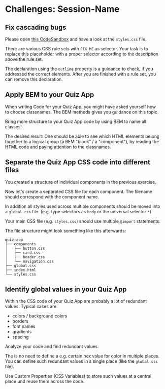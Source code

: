 # Challenges: Session-Name

## Fix cascading bugs

Please open
[this CodeSandbox](https://codesandbox.io/s/github/neuefische/web-exercises/sessions/css-structure/selectors-and-cascading?file=/css/styles.css)
and have a look at the `styles.css` file.

There are various CSS rule sets with `FIX_ME` as selector. Your task is to replace this placeholder
with a proper selector according to the description above the rule set.

The declaration using the `outline` property is a guidance to check, if you addressed the correct
elements. After you are finished with a rule set, you can remove this declaration.

## Apply BEM to your Quiz App

When writing Code for your Quiz App, you might have asked yourself how to choose classnames. The BEM
methods gives you guidance on this topic.

Bring more structure to your Quiz App code by using BEM to name all classes!

The desired result: One should be able to see which HTML elements belong together to a logical group
(a BEM "block" / a "component"), by reading the HTML code and paying attention to the classnames.

## Separate the Quiz App CSS code into different files

You created a structure of individual components in the previous exercise.

Now let's create a separated CSS file for each component. The filename should correspond with the
component name.

In addition all styles used across multiple components should be moved into a `global.css` file.
(e.g. type selectors as `body` or the universal selector `*`)

Your main CSS file (e.g. `styles.css`) should use multiple `@import` statements.

The file structure might look something like this afterwards:

```
quiz-app
├── components
│   ├── button.css
│   ├── card.css
│   ├── header.css
│   └── navigation.css
├── global.css
├── index.html
└── styles.css
```

## Identify global values in your Quiz App

Within the CSS code of your Quiz App are probably a lot of redundant values. Typical cases are:

- colors / background colors
- borders
- font names
- gradients
- spacing

Analyze your code and find redundant values.

The is no need to define a e.g. certain hex value for color in multiple places. You can define such
redundant values in a single place (like the `global.css` file).

Use Custom Properties (CSS Variables) to store such values at a central place und reuse them across
the code.
